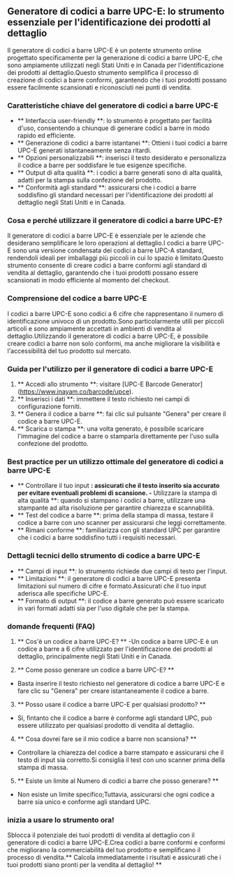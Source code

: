 ## Generatore di codici a barre UPC-E: lo strumento essenziale per l'identificazione dei prodotti al dettaglio

Il generatore di codici a barre UPC-E è un potente strumento online progettato specificamente per la generazione di codici a barre UPC-E, che sono ampiamente utilizzati negli Stati Uniti e in Canada per l'identificazione dei prodotti al dettaglio.Questo strumento semplifica il processo di creazione di codici a barre conformi, garantendo che i tuoi prodotti possano essere facilmente scansionati e riconosciuti nei punti di vendita.

### Caratteristiche chiave del generatore di codici a barre UPC-E

- ** Interfaccia user-friendly **: lo strumento è progettato per facilità d'uso, consentendo a chiunque di generare codici a barre in modo rapido ed efficiente.
- ** Generazione di codici a barre istantanei **: Ottieni i tuoi codici a barre UPC-E generati istantaneamente senza ritardi.
- ** Opzioni personalizzabili **: inserisci il testo desiderato e personalizza il codice a barre per soddisfare le tue esigenze specifiche.
- ** Output di alta qualità **: i codici a barre generati sono di alta qualità, adatti per la stampa sulla confezione del prodotto.
- ** Conformità agli standard **: assicurarsi che i codici a barre soddisfino gli standard necessari per l'identificazione dei prodotti al dettaglio negli Stati Uniti e in Canada.

### Cosa e perché utilizzare il generatore di codici a barre UPC-E?

Il generatore di codici a barre UPC-E è essenziale per le aziende che desiderano semplificare le loro operazioni al dettaglio.I codici a barre UPC-E sono una versione condensata dei codici a barre UPC-A standard, rendendoli ideali per imballaggi più piccoli in cui lo spazio è limitato.Questo strumento consente di creare codici a barre conformi agli standard di vendita al dettaglio, garantendo che i tuoi prodotti possano essere scansionati in modo efficiente al momento del checkout.

### Comprensione del codice a barre UPC-E

I codici a barre UPC-E sono codici a 6 cifre che rappresentano il numero di identificazione univoco di un prodotto.Sono particolarmente utili per piccoli articoli e sono ampiamente accettati in ambienti di vendita al dettaglio.Utilizzando il generatore di codici a barre UPC-E, è possibile creare codici a barre non solo conformi, ma anche migliorare la visibilità e l'accessibilità del tuo prodotto sul mercato.

### Guida per l'utilizzo per il generatore di codici a barre UPC-E

1. ** Accedi allo strumento **: visitare [UPC-E Barcode Generator] (https://www.inayam.co/barcode/upce).
2. ** Inserisci i dati **: immettere il testo richiesto nei campi di configurazione forniti.
3. ** Genera il codice a barre **: fai clic sul pulsante "Genera" per creare il codice a barre UPC-E.
4. ** Scarica o stampa **: una volta generato, è possibile scaricare l'immagine del codice a barre o stamparla direttamente per l'uso sulla confezione del prodotto.

### Best practice per un utilizzo ottimale del generatore di codici a barre UPC-E

- ** Controllare il tuo input **: assicurati che il testo inserito sia accurato per evitare eventuali problemi di scansione.
-** Utilizzare la stampa di alta qualità **: quando si stampano i codici a barre, utilizzare una stampante ad alta risoluzione per garantire chiarezza e scannabilità.
- ** Test del codice a barre **: prima della stampa di massa, testare il codice a barre con uno scanner per assicurarsi che leggi correttamente.
- ** Rimani conforme **: familiarizza con gli standard UPC per garantire che i codici a barre soddisfino tutti i requisiti necessari.

### Dettagli tecnici dello strumento di codice a barre UPC-E

- ** Campi di input **: lo strumento richiede due campi di testo per l'input.
- ** Limitazioni **: il generatore di codici a barre UPC-E presenta limitazioni sul numero di cifre e formato.Assicurati che il tuo input aderisca alle specifiche UPC-E.
- ** Formato di output **: il codice a barre generato può essere scaricato in vari formati adatti sia per l'uso digitale che per la stampa.

### domande frequenti (FAQ)

1. ** Cos'è un codice a barre UPC-E? **
-Un codice a barre UPC-E è un codice a barre a 6 cifre utilizzato per l'identificazione dei prodotti al dettaglio, principalmente negli Stati Uniti e in Canada.

2. ** Come posso generare un codice a barre UPC-E? **
- Basta inserire il testo richiesto nel generatore di codice a barre UPC-E e fare clic su "Genera" per creare istantaneamente il codice a barre.

3. ** Posso usare il codice a barre UPC-E per qualsiasi prodotto? **
- Sì, fintanto che il codice a barre è conforme agli standard UPC, può essere utilizzato per qualsiasi prodotto di vendita al dettaglio.

4. ** Cosa dovrei fare se il mio codice a barre non scansiona? **
- Controllare la chiarezza del codice a barre stampato e assicurarsi che il testo di input sia corretto.Si consiglia il test con uno scanner prima della stampa di massa.

5. ** Esiste un limite al Numero di codici a barre che posso generare? **
- Non esiste un limite specifico;Tuttavia, assicurarsi che ogni codice a barre sia unico e conforme agli standard UPC.

### inizia a usare lo strumento ora!

Sblocca il potenziale dei tuoi prodotti di vendita al dettaglio con il generatore di codici a barre UPC-E.Crea codici a barre conformi e conformi che migliorano la commerciabilità del tuo prodotto e semplificano il processo di vendita.** Calcola immediatamente i risultati e assicurati che i tuoi prodotti siano pronti per la vendita al dettaglio! **